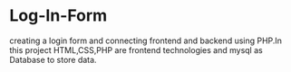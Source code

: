 # Log-In-Form
creating a login form and connecting frontend and backend using PHP.In this project HTML,CSS,PHP are frontend technologies and mysql as Database to store data.
